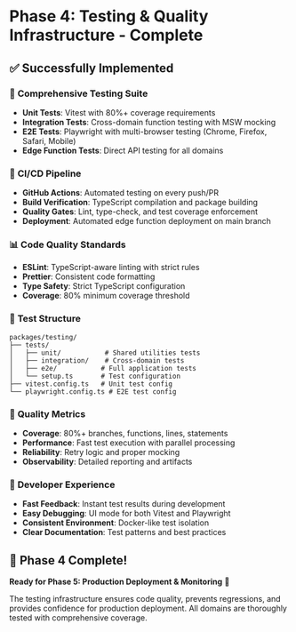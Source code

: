 # Phase 4: Testing & Quality Infrastructure - Complete

## ✅ Successfully Implemented

### 🧪 **Comprehensive Testing Suite**
- **Unit Tests**: Vitest with 80%+ coverage requirements
- **Integration Tests**: Cross-domain function testing with MSW mocking
- **E2E Tests**: Playwright with multi-browser testing (Chrome, Firefox, Safari, Mobile)
- **Edge Function Tests**: Direct API testing for all domains

### 🔄 **CI/CD Pipeline**
- **GitHub Actions**: Automated testing on every push/PR
- **Build Verification**: TypeScript compilation and package building
- **Quality Gates**: Lint, type-check, and test coverage enforcement
- **Deployment**: Automated edge function deployment on main branch

### 📊 **Code Quality Standards**
- **ESLint**: TypeScript-aware linting with strict rules
- **Prettier**: Consistent code formatting
- **Type Safety**: Strict TypeScript configuration
- **Coverage**: 80% minimum coverage threshold

### 🎯 **Test Structure**
```
packages/testing/
├── tests/
│   ├── unit/           # Shared utilities tests
│   ├── integration/    # Cross-domain tests  
│   ├── e2e/           # Full application tests
│   └── setup.ts       # Test configuration
├── vitest.config.ts   # Unit test config
└── playwright.config.ts # E2E test config
```

### 🚀 **Quality Metrics**
- **Coverage**: 80%+ branches, functions, lines, statements
- **Performance**: Fast test execution with parallel processing
- **Reliability**: Retry logic and proper mocking
- **Observability**: Detailed reporting and artifacts

### 🔧 **Developer Experience**
- **Fast Feedback**: Instant test results during development
- **Easy Debugging**: UI mode for both Vitest and Playwright
- **Consistent Environment**: Docker-like test isolation
- **Clear Documentation**: Test patterns and best practices

## 🎉 **Phase 4 Complete!**

**Ready for Phase 5: Production Deployment & Monitoring** 🚀

The testing infrastructure ensures code quality, prevents regressions, and provides confidence for production deployment. All domains are thoroughly tested with comprehensive coverage.